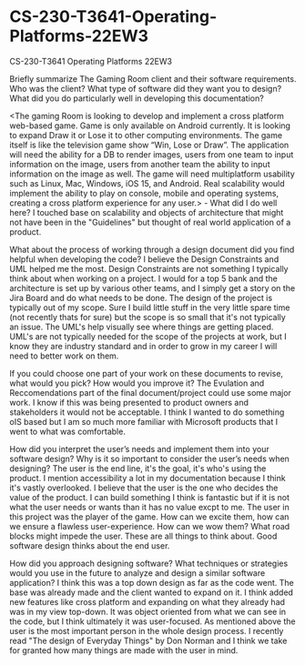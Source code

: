 # CS-230-T3641-Operating-Platforms-22EW3
CS-230-T3641 Operating Platforms 22EW3 

Briefly summarize The Gaming Room client and their software requirements. Who was the client? What type of software did they want you to design?
What did you do particularly well in developing this documentation?

<The gaming Room is looking to develop and implement a cross platform web-based game. Game is only available on Android currently.
It is looking to expand Draw it or Lose it to other computing environments. The game itself is like the television game show “Win, Lose or Draw”. 
The application will need the ability for a DB to render images, users from one team to input information on the image, users from another team the ability to 
input information on the image as well. The game will need multiplatform usability such as Linux, Mac, Windows, iOS 15, and Android. Real scalability would implement 
the ability to play on console, mobile and operating systems, creating a cross platform experience for any user.> - What did I do well here? I touched base on scalability
and objects of  architecture that might not have been in the "Guidelines" but thought of real world application of a product. 

What about the process of working through a design document did you find helpful when developing the code?
I believe the Design Constraints and UML helped me the most. Design Constraints are not something I typically think about when working on a project. I would for a top 5 bank
and the architecture  is set up by various other teams, and I simply get a story on the Jira Board and do what needs to be done. The design of the project is typically out 
of my scope. Sure I build little stuff in the very little spare time (not recently thats for sure) but the scope is so small that it's not typically an issue. The UML's help
visually see where things are getting placed. UML's are not typically needed for the scope of the projects at work, but I know they are industry standard and in order to grow
in my career I will need to better work on them.

If you could choose one part of your work on these documents to revise, what would you pick? How would you improve it?
The Evulation and Reccomendations part of the final document/project could use some major work. I know if this was being presented to product owners and stakeholders it 
would not be acceptable. I think I wanted to do something oIS based but I am so much more familiar with Microsoft products that I went to what was comfortable.

How did you interpret the user’s needs and implement them into your software design? Why is it so important to consider the user’s needs when designing?
The user is the end line, it's the goal, it's who's using the product. I mention accessibility a lot in my documentation because I think it's vastly overlooked. I believe that
the user is the one who decides the value of the product. I can build something I think is fantastic but if it is not what the user needs or wants than it has no value excpt
to me. The user in this project was the player of the game. How can we excite them, how can we ensure a flawless user-experience. How can we wow them? What road blocks might
impede the user. These are all things to think about. Good software design thinks about the end user. 

How did you approach designing software? What techniques or strategies would you use in the future to analyze and design a similar software application?
I think this was a top down design as far as the code went. The base was already made and the client wanted to expand on it. I think added new features like cross platform
and expanding on what they already had was in my view top-down. It was object oriented from what we can see in the code, but I think ultimately it was user-focused. As mentioned
above the user is the most important person in the whole design process. I recently read "The design of Everyday Things" by Don Norman and I think we take for granted how many 
things are made with the user in mind. 
